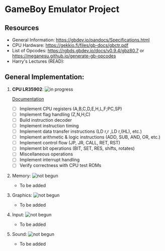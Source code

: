 # GameBoy Emulator Project


## Resources
 - General Information: https://gbdev.io/pandocs/Specifications.html
 - CPU Hardware: https://gekkio.fi/files/gb-docs/gbctr.pdf
 - List of Opcodes: https://rgbds.gbdev.io/docs/v0.9.4/gbz80.7 or https://meganesu.github.io/generate-gb-opcodes
 - Harry's Lectures (READ): 

## General Implementation:







  1. **CPU LR35902**: ![in progress](https://img.shields.io/badge/in%20progress-yellow)
     
     [Documentation](hard_docs/cpu.md)
     - [ ] Implement CPU registers (A,B,C,D,E,H,L,F;PC,SP)
     - [ ] Implement flag handling (Z,N,H,C)
     - [ ] Build instruction decoder
     - [ ] Implement instruction timing
     - [ ] Implement data transfer instructions (LD r,r ,LD r,(HL), etc.)
     - [ ] Implement arithmetic & logic instructions (ADD, SUB, AND, OR, etc.)
     - [ ] Implement control flow (JP, JR, CALL, RET, RST)
     - [ ] Implement bit operations (BIT, SET, RES, shifts, rotates)
     - [ ] Miscellaneous operations
     - [ ] Implement interrupt handling
     - [ ] Verify correctness with CPU test ROMs
  3. Memory: ![not begun](https://img.shields.io/badge/not%20begun-red)
     - To be added
  5. Graphics: ![not begun](https://img.shields.io/badge/not%20begun-red)
     - To be added
  7. Input: ![not begun](https://img.shields.io/badge/not%20begun-red)
     - To be added
  9. Sound: ![not begun](https://img.shields.io/badge/not%20begun-red)
     - To be added


    
